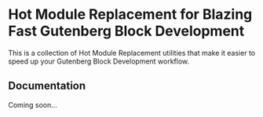 # Hot Module Replacement for Blazing Fast Gutenberg Block Development
This is a collection of Hot Module Replacement utilities that make it easier to speed up your Gutenberg Block Development workflow.

## Documentation
Coming soon...
